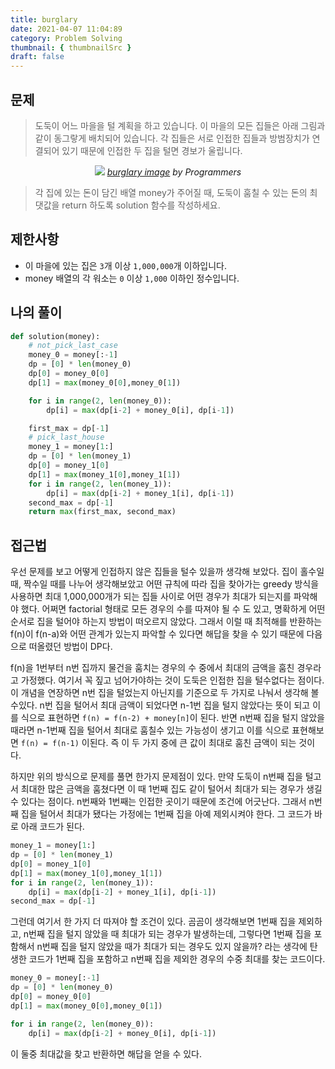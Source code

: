 ```yaml
---
title: burglary
date: 2021-04-07 11:04:89
category: Problem Solving
thumbnail: { thumbnailSrc }
draft: false
---
```


## 문제

> 도둑이 어느 마을을 털 계획을 하고 있습니다. 이 마을의 모든 집들은 아래 그림과 같이 동그랗게 배치되어 있습니다. 각 집들은 서로 인접한 집들과 방범장치가 연결되어 있기 때문에 인접한 두 집을 털면 경보가 울립니다.

<div style="text-align:center">
    <img src="https://grepp-programmers.s3.amazonaws.com/files/ybm/e7dd4f51c3/a228c73d-1cbe-4d59-bb5d-833fd18d3382.png"/>
    <cite>
        <a href="https://grepp-programmers.s3.amazonaws.com/files/ybm/e7dd4f51c3/a228c73d-1cbe-4d59-bb5d-833fd18d3382.png" target="_black">burglary image</a> by Programmers
    </cite>
</div>

> 각 집에 있는 돈이 담긴 배열 money가 주어질 때, 도둑이 훔칠 수 있는 돈의 최댓값을 return 하도록 solution 함수를 작성하세요.

## 제한사항

- 이 마을에 있는 집은 `3`개 이상 `1,000,000`개 이하입니다.
- money 배열의 각 워소는 `0` 이상 `1,000` 이하인 정수입니다.

## 나의 풀이

```Python
def solution(money):
    # not_pick_last_case
    money_0 = money[:-1]
    dp = [0] * len(money_0)
    dp[0] = money_0[0]
    dp[1] = max(money_0[0],money_0[1])

    for i in range(2, len(money_0)):
        dp[i] = max(dp[i-2] + money_0[i], dp[i-1])

    first_max = dp[-1]
    # pick_last_house
    money_1 = money[1:]
    dp = [0] * len(money_1)
    dp[0] = money_1[0]
    dp[1] = max(money_1[0],money_1[1])
    for i in range(2, len(money_1)):
        dp[i] = max(dp[i-2] + money_1[i], dp[i-1])
    second_max = dp[-1]
    return max(first_max, second_max)
```

## 접근법

우선 문제를 보고 어떻게 인접하지 않은 집들을 털수 있을까 생각해 보았다. 집이 홀수일 때, 짝수일 때를 나누어 생각해보았고 어떤 규칙에 따라 집을 찾아가는 greedy 방식을 사용하면 최대 1,000,000개가 되는 집들 사이로 어떤 경우가 최대가 되는지를 파악해야 했다. 어쩌면 factorial 형태로 모든 경우의 수를 따져야 될 수 도 있고, 명확하게 어떤 순서로 집을 털어야 하는지 방법이 떠오르지 않았다. 그래서 이럴 때 최적해를 반환하는 f(n)이 f(n-a)와 어떤 관계가 있는지 파악할 수 있다면 해답을 찾을 수 있기 때문에 다음으로 떠올렸던 방법이 DP다.

f(n)을 1번부터 n번 집까지 물건을 훔치는 경우의 수 중에서 최대의 금액을 훔친 경우라고 가정했다. 여기서 꼭 짚고 넘어가야하는 것이 도둑은 인접한 집을 털수없다는 점이다. 이 개념을 연장하면 n번 집을 털었는지 아닌지를 기준으로 두 가지로 나눠서 생각해 볼수있다. n번 집을 털어서 최대 금액이 되었다면 n-1번 집을 털지 않았다는 뜻이 되고 이를 식으로 표현하면 `f(n) = f(n-2) + money[n]`이 된다. 반면 n번째 집을 털지 않았을 때라면 n-1번째 집을 털어서 최대로 훔칠수 있는 가능성이 생기고 이를 식으로 표현해보면 `f(n) = f(n-1)` 이된다. 즉 이 두 가지 중에 큰 값이 최대로 훔친 금액이 되는 것이다.

하지만 위의 방식으로 문제를 풀면 한가지 문제점이 있다. 만약 도둑이 n번째 집을 털고서 최대한 많은 금액을 훔쳤다면 이 때 1번째 집도 같이 털어서 최대가 되는 경우가 생길 수 있다는 점이다. n번째와 1번째는 인접한 곳이기 때문에 조건에 어긋난다. 그래서 n번째 집을 털어서 최대가 됐다는 가정에는 1번째 집을 아예 제외시켜야 한다. 그 코드가 바로 아래 코드가 된다.

```Python
money_1 = money[1:]
dp = [0] * len(money_1)
dp[0] = money_1[0]
dp[1] = max(money_1[0],money_1[1])
for i in range(2, len(money_1)):
    dp[i] = max(dp[i-2] + money_1[i], dp[i-1])
second_max = dp[-1]
```

그런데 여기서 한 가지 더 따져야 할 조건이 있다. 곰곰이 생각해보면 1번째 집을 제외하고, n번째 집을 털지 않았을 때 최대가 되는 경우가 발생하는데, 그렇다면 1번째 집을 포함해서 n번째 집을 털지 않았을 때가 최대가 되는 경우도 있지 않을까? 라는 생각에 탄생한 코드가 1번째 집을 포함하고 n번째 집을 제외한 경우의 수중 최대를 찾는 코드이다.

```Python
money_0 = money[:-1]
dp = [0] * len(money_0)
dp[0] = money_0[0]
dp[1] = max(money_0[0],money_0[1])

for i in range(2, len(money_0)):
    dp[i] = max(dp[i-2] + money_0[i], dp[i-1])
```

이 둘중 최대값을 찾고 반환하면 해답을 얻을 수 있다.
